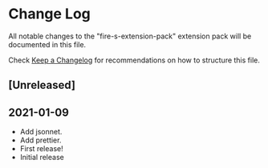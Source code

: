 # Change Log

All notable changes to the "fire-s-extension-pack" extension pack will be documented in this file.

Check [Keep a Changelog](http://keepachangelog.com/) for recommendations on how to structure this file.

## [Unreleased]

## 2021-01-09

- Add jsonnet.
- Add prettier.
- First release!
- Initial release
